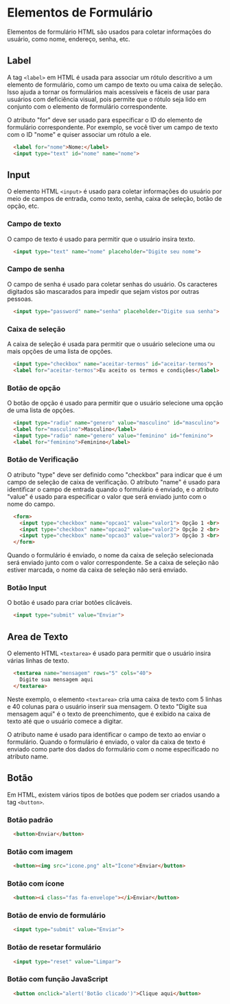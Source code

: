 # Elementos de Formulário

Elementos de formulário HTML são usados ​​para coletar informações do usuário, como nome, endereço, senha, etc.

## Label

A tag `<label>` em HTML é usada para associar um rótulo descritivo a um elemento de formulário, como um campo de texto ou uma caixa de seleção. Isso ajuda a tornar os formulários mais acessíveis e fáceis de usar para usuários com deficiência visual, pois permite que o rótulo seja lido em conjunto com o elemento de formulário correspondente.

O atributo "for" deve ser usado para especificar o ID do elemento de formulário correspondente. Por exemplo, se você tiver um campo de texto com o ID "nome" e quiser associar um rótulo a ele.

```html
  <label for="nome">Nome:</label>
  <input type="text" id="nome" name="nome">
```

## Input

O elemento HTML `<input>` é usado para coletar informações do usuário por meio de campos de entrada, como texto, senha, caixa de seleção, botão de opção, etc.

### Campo de texto

O campo de texto é usado para permitir que o usuário insira texto.

```html
  <input type="text" name="nome" placeholder="Digite seu nome">
```

### Campo de senha

O campo de senha é usado para coletar senhas do usuário. Os caracteres digitados são mascarados para impedir que sejam vistos por outras pessoas.

```html
  <input type="password" name="senha" placeholder="Digite sua senha">
```

### Caixa de seleção

A caixa de seleção é usada para permitir que o usuário selecione uma ou mais opções de uma lista de opções.

```html
  <input type="checkbox" name="aceitar-termos" id="aceitar-termos">
  <label for="aceitar-termos">Eu aceito os termos e condições</label>
```

### Botão de opção

O botão de opção é usado para permitir que o usuário selecione uma opção de uma lista de opções.

```html
  <input type="radio" name="genero" value="masculino" id="masculino">
  <label for="masculino">Masculino</label>
  <input type="radio" name="genero" value="feminino" id="feminino">
  <label for="feminino">Feminino</label>
```

### Botão de Verificação

O atributo "type" deve ser definido como "checkbox" para indicar que é um campo de seleção de caixa de verificação. O atributo "name" é usado para identificar o campo de entrada quando o formulário é enviado, e o atributo "value" é usado para especificar o valor que será enviado junto com o nome do campo.

```html
  <form>
    <input type="checkbox" name="opcao1" value="valor1"> Opção 1 <br>
    <input type="checkbox" name="opcao2" value="valor2"> Opção 2 <br>
    <input type="checkbox" name="opcao3" value="valor3"> Opção 3 <br>
  </form>
```

Quando o formulário é enviado, o nome da caixa de seleção selecionada será enviado junto com o valor correspondente. Se a caixa de seleção não estiver marcada, o nome da caixa de seleção não será enviado.

### Botão Input

O botão é usado para criar botões clicáveis.

```html
  <input type="submit" value="Enviar">
```

## Area de Texto

O elemento HTML `<textarea>` é usado para permitir que o usuário insira várias linhas de texto.

```html
  <textarea name="mensagem" rows="5" cols="40">
    Digite sua mensagem aqui
  </textarea>
```

Neste exemplo, o elemento `<textarea>` cria uma caixa de texto com 5 linhas e 40 colunas para o usuário inserir sua mensagem. O texto "Digite sua mensagem aqui" é o texto de preenchimento, que é exibido na caixa de texto até que o usuário comece a digitar.

O atributo name é usado para identificar o campo de texto ao enviar o formulário. Quando o formulário é enviado, o valor da caixa de texto é enviado como parte dos dados do formulário com o nome especificado no atributo name.

## Botão

Em HTML, existem vários tipos de botões que podem ser criados usando a tag `<button>`.

### Botão padrão

```html
  <button>Enviar</button>
```

### Botão com imagem

```html
  <button><img src="icone.png" alt="Ícone">Enviar</button>
```

### Botão com ícone

```html
  <button><i class="fas fa-envelope"></i>Enviar</button>
```

### Botão de envio de formulário

```html
  <input type="submit" value="Enviar">
```

### Botão de resetar formulário

```html
  <input type="reset" value="Limpar">
```

### Botão com função JavaScript

```html
  <button onclick="alert('Botão clicado')">Clique aqui</button>
```
